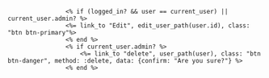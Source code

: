                     <% if (logged_in? && user == current_user) || current_user.admin? %>
                    <%= link_to "Edit", edit_user_path(user.id), class: "btn btn-primary"%>
                    <% end %>
                    <% if current_user.admin? %>
                        <%= link_to "delete", user_path(user), class: "btn btn-danger", method: :delete, data: {confirm: "Are you sure?"} %>
                    <% end %>